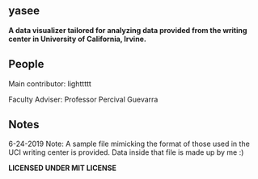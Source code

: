 **yasee**
---

**A data visualizer tailored for analyzing data provided from the writing center 
in University of California, Irvine.**

People
---
Main contributor: lighttttt

Faculty Adviser: Professor Percival Guevarra



Notes
---
6-24-2019 Note:
A sample file mimicking the format of those used in the UCI writing center is provided. 
Data inside that file is made up by me :)



**LICENSED UNDER MIT LICENSE**